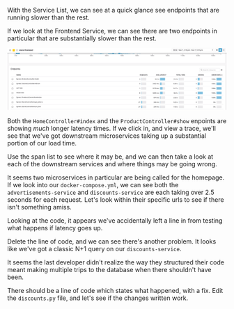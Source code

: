 With the Service List, we can see at a quick glance see endpoints that are running slower than the rest.

If we look at the Frontend Service, we can see there are two endpoints in particular that are substantially slower than the rest. 

![Slow Services](https://github.com/burningion/katacoda-tracing-datadog/raw/master/assets/ecommerce/bottleneck.gif)

Both the `HomeController#index` and the `ProductController#show` enpoints are showing _much_ longer latency times. If we click in, and view a trace, we'll see that we've got downstream microservices taking up a substantial portion of our load time.

Use the span list to see where it may be, and we can then take a look at each of the downstream services and where things may be going wrong.

It seems two microservices in particular are being called for the homepage. If we look into our `docker-compose.yml`, we can see both the `advertisements-service` and `discounts-service` are each taking over 2.5 seconds for each request. Let's look within their specific urls to see if there isn't something amiss.

Looking at the code, it appears we've accidentally left a line in from testing what happens if latency goes up.

Delete the line of code, and we can see there's another problem. It looks like we've got a classic N+1 query on our `discounts-service`.

It seems the last developer didn't realize the way they structured their code meant making multiple trips to the database when there shouldn't have been. 

There should be a line of code which states what happened, with a fix. Edit the `discounts.py` file, and let's see if the changes written work.